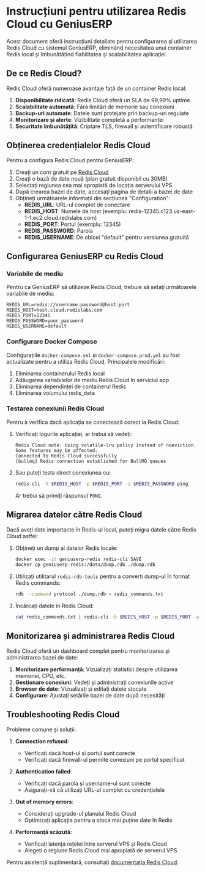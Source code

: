 # Instrucțiuni pentru utilizarea Redis Cloud cu GeniusERP

Acest document oferă instrucțiuni detaliate pentru configurarea și utilizarea Redis Cloud cu sistemul GeniusERP, eliminând necesitatea unui container Redis local și îmbunătățind fiabilitatea și scalabilitatea aplicației.

## De ce Redis Cloud?

Redis Cloud oferă numeroase avantaje față de un container Redis local:

1. **Disponibilitate ridicată**: Redis Cloud oferă un SLA de 99,99% uptime
2. **Scalabilitate automată**: Fără limitări de memorie sau conexiuni
3. **Backup-uri automate**: Datele sunt protejate prin backup-uri regulate
4. **Monitorizare și alerte**: Vizibilitate completă a performanței
5. **Securitate îmbunătățită**: Criptare TLS, firewall și autentificare robustă

## Obținerea credențialelor Redis Cloud

Pentru a configura Redis Cloud pentru GeniusERP:

1. Creați un cont gratuit pe [Redis Cloud](https://redis.com/try-free/)
2. Creați o bază de date nouă (plan gratuit disponibil cu 30MB)
3. Selectați regiunea cea mai apropiată de locația serverului VPS
4. După crearea bazei de date, accesați pagina de detalii a bazei de date
5. Obțineți următoarele informații din secțiunea "Configuration":
   - **REDIS_URL**: URL-ul complet de conectare
   - **REDIS_HOST**: Numele de host (exemplu: redis-12345.c123.us-east-1-1.ec2.cloud.redislabs.com)
   - **REDIS_PORT**: Portul (exemplu: 12345)
   - **REDIS_PASSWORD**: Parola
   - **REDIS_USERNAME**: De obicei "default" pentru versiunea gratuită

## Configurarea GeniusERP cu Redis Cloud

### Variabile de mediu

Pentru ca GeniusERP să utilizeze Redis Cloud, trebuie să setați următoarele variabile de mediu:

```
REDIS_URL=redis://username:password@host:port
REDIS_HOST=host.cloud.redislabs.com
REDIS_PORT=12345
REDIS_PASSWORD=your_password
REDIS_USERNAME=default
```

### Configurare Docker Compose

Configurațiile `docker-compose.yml` și `docker-compose.prod.yml` au fost actualizate pentru a utiliza Redis Cloud. Principalele modificări:

1. Eliminarea containerului Redis local
2. Adăugarea variabilelor de mediu Redis Cloud în serviciul app
3. Eliminarea dependinței de containerul Redis
4. Eliminarea volumului redis_data

### Testarea conexiunii Redis Cloud

Pentru a verifica dacă aplicația se conectează corect la Redis Cloud:

1. Verificați logurile aplicației, ar trebui să vedeți:
   ```
   Redis Cloud note: Using volatile-lru policy instead of noeviction. Some features may be affected.
   Connected to Redis Cloud successfully
   [bullmq] Redis connection established for BullMQ queues
   ```

2. Sau puteți testa direct conexiunea cu:
   ```bash
   redis-cli -h $REDIS_HOST -p $REDIS_PORT -a $REDIS_PASSWORD ping
   ```
   Ar trebui să primiți răspunsul `PONG`.

## Migrarea datelor către Redis Cloud

Dacă aveți date importante în Redis-ul local, puteți migra datele către Redis Cloud astfel:

1. Obțineți un dump al datelor Redis locale:
   ```bash
   docker exec -it geniuserp-redis redis-cli SAVE
   docker cp geniuserp-redis:/data/dump.rdb ./dump.rdb
   ```

2. Utilizați utilitarul `redis-rdb-tools` pentru a converti dump-ul în format Redis commands:
   ```bash
   rdb --command protocol ./dump.rdb > redis_commands.txt
   ```

3. Încărcați datele în Redis Cloud:
   ```bash
   cat redis_commands.txt | redis-cli -h $REDIS_HOST -p $REDIS_PORT -a $REDIS_PASSWORD --pipe
   ```

## Monitorizarea și administrarea Redis Cloud

Redis Cloud oferă un dashboard complet pentru monitorizarea și administrarea bazei de date:

1. **Monitorizare performanță**: Vizualizați statistici despre utilizarea memoriei, CPU, etc.
2. **Gestionare conexiuni**: Vedeți și administrați conexiunile active
3. **Browser de date**: Vizualizați și editați datele stocate
4. **Configurare**: Ajustați setările bazei de date după necesități

## Troubleshooting Redis Cloud

Probleme comune și soluții:

1. **Connection refused**:
   - Verificați dacă host-ul și portul sunt corecte
   - Verificați dacă firewall-ul permite conexiuni pe portul specificat

2. **Authentication failed**:
   - Verificați dacă parola și username-ul sunt corecte
   - Asigurați-vă că utilizați URL-ul complet cu credențialele

3. **Out of memory errors**:
   - Considerați upgrade-ul planului Redis Cloud
   - Optimizați aplicația pentru a stoca mai puține date în Redis

4. **Performanță scăzută**:
   - Verificați latența rețelei între serverul VPS și Redis Cloud
   - Alegeți o regiune Redis Cloud mai apropiată de serverul VPS

Pentru asistență suplimentară, consultați [documentația Redis Cloud](https://docs.redis.com/latest/rc/).